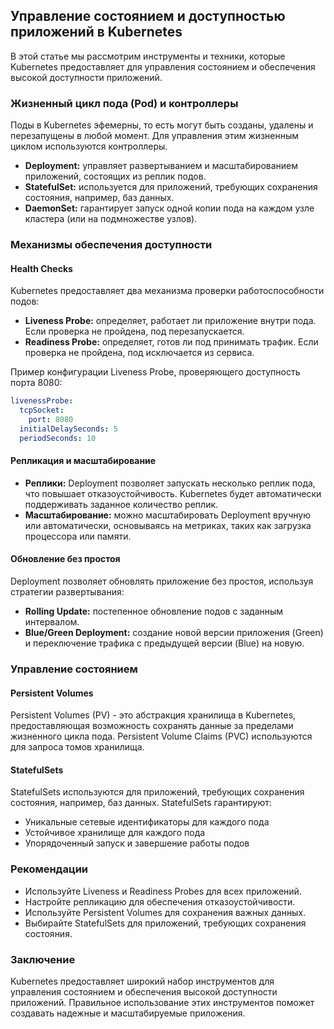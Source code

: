 ## Управление состоянием и доступностью приложений в Kubernetes

В этой статье мы рассмотрим инструменты и техники, которые Kubernetes предоставляет для управления состоянием и обеспечения высокой доступности приложений. 

### Жизненный цикл пода (Pod) и контроллеры

Поды в Kubernetes эфемерны, то есть могут быть созданы, удалены и перезапущены в любой момент. Для управления этим жизненным циклом используются контроллеры.

* **Deployment:**  управляет развертыванием и масштабированием приложений, состоящих из реплик подов.
* **StatefulSet:**  используется для приложений, требующих сохранения состояния, например, баз данных. 
* **DaemonSet:**  гарантирует запуск одной копии пода на каждом узле кластера (или на подмножестве узлов).

### Механизмы обеспечения доступности

#### Health Checks

Kubernetes предоставляет два механизма проверки работоспособности подов:

* **Liveness Probe:**  определяет, работает ли приложение внутри пода. Если проверка не пройдена, под перезапускается.
* **Readiness Probe:**  определяет, готов ли под принимать трафик. Если проверка не пройдена, под исключается из сервиса.

Пример конфигурации Liveness Probe, проверяющего доступность порта 8080:

```yaml
livenessProbe:
  tcpSocket:
    port: 8080
  initialDelaySeconds: 5
  periodSeconds: 10
```

#### Репликация и масштабирование

* **Реплики:** Deployment позволяет запускать несколько реплик пода, что повышает отказоустойчивость. Kubernetes будет автоматически поддерживать заданное количество реплик.
* **Масштабирование:**  можно масштабировать Deployment вручную или автоматически, основываясь на метриках, таких как загрузка процессора или памяти.

#### Обновление без простоя

Deployment позволяет обновлять приложение без простоя, используя стратегии развертывания:

* **Rolling Update:**  постепенное обновление подов с заданным интервалом.
* **Blue/Green Deployment:**  создание новой версии приложения (Green)  и переключение трафика с предыдущей версии (Blue) на новую.

### Управление состоянием

#### Persistent Volumes

Persistent Volumes (PV) - это абстракция хранилища в Kubernetes, предоставляющая возможность сохранять данные за пределами жизненного цикла пода.  Persistent Volume Claims (PVC)  используются для запроса томов хранилища.

#### StatefulSets

StatefulSets используются для приложений, требующих сохранения состояния, например, баз данных.  StatefulSets гарантируют:

* Уникальные сетевые идентификаторы для каждого пода
* Устойчивое хранилище для каждого пода
* Упорядоченный запуск и завершение работы подов

### Рекомендации

* Используйте Liveness и Readiness Probes для всех приложений.
* Настройте репликацию для обеспечения отказоустойчивости.
* Используйте Persistent Volumes для сохранения важных данных.
* Выбирайте StatefulSets для приложений, требующих сохранения состояния.

### Заключение

Kubernetes предоставляет широкий набор инструментов для управления состоянием и обеспечения высокой доступности приложений.  Правильное использование этих инструментов поможет создавать надежные и масштабируемые приложения.
